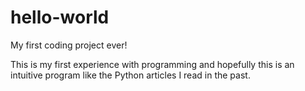 # hello-world

My first coding project ever!

This is my first experience with programming and hopefully this is an intuitive program like the Python articles I read in the past.
